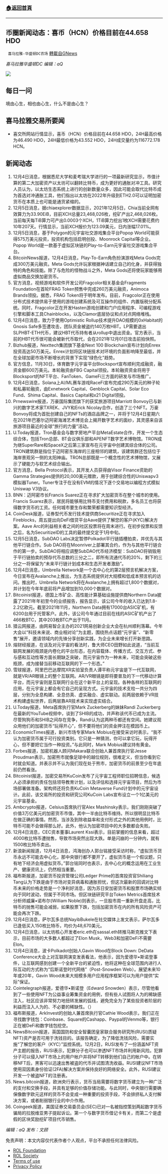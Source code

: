 ###  [:house:返回首頁](https://github.com/ourhimalayas/txt)
---


## 币圈新闻动态：喜币（HCN）价格目前在44.658 HDO
` 喜马拉雅-华盛顿DC农场` [轉載自GNews](https://gnews.org/zh-hans/1721771/)

*喜马拉雅华盛顿DC 编辑：aQ*

![](http://himalayawashingtondc.org/wp-content/uploads/2021/07/ScreenShot-2021-07-31-at-16.20.22@2x.png)



## 每日一问





境由心生，相也由心生，什么不是由心生？





## 喜马拉雅交易所要闻





- 喜交所网站行情显示，喜币（HCN）价格目前在44.658 HDO，24H最高价格为46.490 HDO，24H最低价格为43.552 HDO，24H成交量约为116772.178 HCN。






## 新闻动态





1. 12月4日消息，根据悉尼大学和麦考瑞大学进行的一项最新研究显示，市值计算的第二大加密资产以太坊可以翻转比特币，成为更好的通胀对冲工具。研究人员认为，以太坊生态系统上进行的创新数量众多，因此可能会取代比特币成为首选对冲通胀工具，他们指出以太坊在2022年升级到ETH2.0可以证明加密货币在本质上也可能是通货紧缩的。
2. 12月5日消息，据chiaexplorer数据显示，2021年12月5日，Chia当前全网有效算力为33.90EiB，目前XCH总量23,468,026枚，挖矿产出2,468,026枚。当前每天每TiB算力可产出0.0003个XCH，1TiB算力挖出1枚XCH需要花费约10年207天。行情显示，当前XCH报价为123.09美元，日内涨幅17.01%。
3. 12月5日消息，基于Polygon的元宇宙社交游戏集合平台Popop World可能获得575万美元投资，投资机构包括启明创投、Moonrock Capital等企业。Popop World是一款基于虚拟区块链的Play-to-Earn元宇宙社交游戏集合平台。
4. BitcoinNews报道，12月4日消息，Play-To-Earn角色扮演游戏Meta Gods完成300万美元融资。Meta Gods允许玩家根据神话建立自己的化身，并获得独特的角色和技能。除了与危险的怪物战斗之外，Meta Gods还将使玩家能够用虚拟商品交换加密货币。
5. 官方消息，视频游戏和软件开发公司Fragcolor相关基金会Fragments Foundation在首轮FRAG Token预售中完成260万美元融资，Animoca Brands领投。据悉，FRAG Token将于明年发布。目前，Fragcolor正在使用分布式技术提供易于使用的游戏创建系统及可互操作的组件、内置版税分配系统。同时，Fragcolor正在开发Hasten游戏创建和门户应用程序、可编程游戏引擎和脚本工具Chainblocks，以及Clamor底层协议和点对点网络堆栈。
6. 12月4日消息，致力于使用Optimistic Rollup技术提升DAO规模的0xHabitat的Gnosis Safe多签遭攻击，团队资金被盗约140万枚HBT。LP需要退出SLPHBT-ETH代币，建议HBT代币持有者从rollup中退出资金。官方表示，当前的HBT代币很可能会被新代币取代，会在2021年12月01日攻击前拍快照。
7. Bizhub报道，Nexttech集团旗下基金Next 100 Blockchain宣布计划向Enrex投资高达50万美元。Enrex计划将区块链技术对环境的负面影响降至最低，并在全球加密市场不断增长的背景下实现“绿色化”趋势。
8. 官方信息，11月30日，体育数字元宇宙平台Blocksport宣布顺利完成融资，融资金额600万美元。本轮融资由FBG Capital领投。本轮融资资金将用于Blocksport的NFT平台、FanToken、GameFi三方面的研发与市场推广。
9. 12月4日消息，Solana上AI/ML赛车游戏RaceFi宣布完成290万美元的种子轮和私募轮融资，由Exnetwork Capital、Genblock Capital、Solar Eco Fund、Shima Capital、Basics Capital和x21 Digital领投。
10. Prnewswire报道，万豪国际集团旗下的获奖旅游项目Marriott Bonvoy已与新兴的数字艺术家TXREK、JVY和Erick Nicolay合作，创造了三个NFT。万豪Bonvoy将成为首批创建自己的NFTs的酒店品牌之一，并将于12月4日星期六在2021年巴塞尔迈阿密海滩艺术博览会上揭开数字艺术的面纱，其灵感来自该旅游项目最近的全球”旅行的力量”活动。
11. U.Today报道，Tron基金会与数字房地产平台MetaEstate合作，开发一个生态综合体，包括Tron总部、BT会议俱乐部和APENFT数字艺术博物馆。TRON成为继SuperRare和SpaceX之后第三家宣布在元宇宙中创建其综合体的公司。TRON建筑群是指位于迈阿密东海岸的三座相邻的建筑，该建筑群还包括位于海岸景观另一侧的太阳神庙。TRON总部既是一个概念性的艺术博物馆，又展示了硬能力与软艺术综合输出。
12. 官方消息，Bella Protocol表示，其开发人员获得由Visor Finance资助的Gamma Strategies提供的20,000美元赠款，用于创建综合性的Uniswapv3模拟器Tuner。Tuner专注于在没有EVM的情况下逐个交易地以编程方式模拟Uniswap V3协议。
13. BNN：迈阿密市长Francis Suarez正在寻求扩大加密货币在整个城市的使用。Francis Suarez表示，居民将能够用比特币支付费用和税款，多名员工也将获得数字货币的工资。任何城市要生存和繁荣都需要知识型经济。
14. CoinDesk报道，证券型代币发行技术提供商Securitize正在寻求加入Fireblocks，周五提出向DeFi借贷平台Aave提供了解您的客户(KYC)解决方案。Aave Arc的利益相关者之间的社区投票将在周末进行。在初步投票和反馈之后，名为SecuritizeID的工具的最终提交定于1月中旬。
15. 12月5日消息，SubDAO Labs决定暂停Polkadot平行链插槽拍卖，并优先与其他平行链合作。Sub DAO将在Moonriver上部署其合约，作为与其他平行链合作的第一步。SubDAO将相应调整SubDAO代币经济模型：SubDAO将销毁用于平行链拍卖的预存代币总数的三分之二，即所有流通代币的20%，剩下的三分之一将保留为“未来平行链计划成本和生态开发者激励”。
16. 12月4日消息，Umbrella Network是一个去中心化的第2层预言机解决方案，今日宣布在Avalanche上推出，为生态系统提供对大规模和低成本预言机的访问。推出时，Umbrella Network将在Avalanche上拥有超过1,800个数据对，并计划在今年年底前将产品增加到10,000个数据对。
17. Bitcoinist报道，德国上市矿企、高性能计算基础设施提供商Northern Data披露了2021年年初至今的业绩报告，报告显示，该公司今年的收入已达到1.8-2.2亿欧元。截至2021年11月，Northern Data拥有17000台ASIC矿机，有6200台用于托管客户。此外，该公司今年通过目前在线的ASIC矿机产出了466枚BTC，其中203枚BTC产出于11月。
18. 猎云网报道，由网易智企主办的2021网易创新企业大会在杭州顺利落幕。今年大会以“科技未来说、商业相对论”为主题，围绕热点话题“元宇宙”、“新零售”展开，邀请领域内的先锋分享创新实践，为企业未来增长打开新思路。
19. 熔财经报道，在谈及对元宇宙的看法时，鲁大师CEO田野如此说道，“当前互联网发展的瓶颈是内卷化的平台形态，在内容载体、传播方式、交互方式、参与感和互动性等方面长期缺乏突破，而元宇宙作为一种未来，可能会突破这些瓶颈，成为接替当前移动互联网的下一个形态。”
20. 雪球报道，阿里巴巴达摩院XR实验室负责人谭平称元宇宙是下一代互联网，就是VR/AR眼镜上的整个互联网。AR/VR眼镜是即将要普及的下一代移动计算平台，而元宇宙则是互联网行业在这个新平台上的呈现。各种各样的互联网的应用，在元宇宙上都会有它自己的呈现方式。元宇宙的技术支柱一共分为四层，分别为全息构建、全息仿真、虚实融合、虚实联动。前两层依赖于VR技术构建虚拟世界，后两层靠AR技术来实现虚实结合。
21. U.Today报道，Meta首席执行官Mark Zuckerberg的妹妹Randi Zuckerberg在最新的YouTube视频中，谈到了SHIB的成功，并声称该代币已成为主流。尽管狗狗币和SHIB之间存在竞争，Randi认为这两种币都还有空间。她建议观众用他们的加密货币“玩得开心”，但不要将他们的资金押注在模因币上。
22. EconomicTimes报道，新兴市场专家Mark Mobius在接受采访时表示，“我不认为加密货币属于可行投资类别。它只是一种猜测，你可以拿它玩，玩得开心，但不要把它当作一种投资。”与此同时，Mark Mobius建议持有黄金。
23. Forbes报道，加密机器人顾问Makara联合创始人兼首席执行官Jesse Proudman表示，加密熊市就像足球中的越位规则，很难定义，但当你看到它时就会知道。并表示并不认为我们现在处于熊市，加密货币的前景至少在年底前仍然看涨。
24. Bitcoinist报道，加密交易所KuCoin发布了元宇宙工程师职位招聘信息，候选人必须承担的责任包括领导教育计划，以及评估和选择元宇宙项目，然后为市场部署做准备。架构师还将负责KuCoin Metaverse Fund计划中的元宇宙设计。此前，该交易所的投资和研究公司KuCoin Labs宣布设立一个1亿美元的元宇宙基金。
25. Ambcrypto报道，Celsius首席执行官Alex Mashinsky表示，我们刚刚突破了价值3万亿美元的加密货币市值，其中一半由比特币维持。所以很明显比特币在做正确的事情。然而，当涉及到除收益率和支付形式之外的其他用例时，比特币可能不会做得那么好。此外，他认为加密项目中的大多数都会失败。
26. 12月4日消息，CEC资本董事Laurent Kssi表示，目前掌握的信息来看，超过4000枚比特币遭抛售，导致市场突然出现大跌。单是闪崩的一分钟内，就有1500枚比特币卖出。
27. 新浪新闻报道，12月4日消息，鸿海创办人郭台铭接受采访时称，“虚拟货币货币永远不可能去中心化，那中央银行都不要开了，虚拟货币是一个假议题，只有地下经济会用虚拟货币。”郭台铭同时也表示，去中心化的概念运用在工业生产、健康资讯上，仍然相当重要。
28. 福布斯报道，加密货币投资管理公司Ledger Prime的首席投资官Shiliang Tang认为下跌是由于市场对变异病毒和通胀担忧，但这次最新的回调对比特币未来的价格走势是一个净利好消息，因为苏日安加密货币和股票市场确实倾向于同时波动，但属于不同市场。但区块链研究平台Token Metrics首席技术分析师威廉•诺布尔(William Noble)则表示，一旦股市周一重新开盘走高，比特币的抛售可能会减弱，如果股票下跌，包括加密货币在内的所有风险资产可能会再次下跌。
29. 12月4日消息，萨尔瓦多总统NayibBukele在社交媒体上发文表示，萨尔瓦多已逢低买入150枚比特币，均价为48,670美元。
30. 12月4日消息，以太坊核心开发者eric.eth在sassal.eth转推马斯克推文下表示，目前市场的大多数人都超过了Elon Musk，Web3和加密DeFi不需要Elon。
31. 12月4日消息，波卡Polkadot创始人Gavin Wood在Block Down: DeData Conference大会上对互联网演变发表看法，他表示，因为爱德华•斯诺登事件，让互联网感到创建一个全新平台的紧迫性，他将这种在全球范围内进行人际互动的方式称为“后斯诺登时代网络”（Post-Snowden Web）。展望未来10年或20年，Gavin Wood未来大规模多用户应用程序框架可以为用户提供“实际”保证。
32. Cointelegraph报道，爱德华•斯诺登（Edward Snowden）表示，尽管他看到了一些使用NFT为公益事业筹集资金的用例，但有些人试图将人为的稀缺感注入，社区应该非常努力地扭转发展的弧线，避免完全为了某些投资者阶层的利益而注入人为的、不必要的稀缺性。（）
33. 福布斯报道，ArkInvest的创始人兼首席执行官Cathie Wood表示，我们正在寻找数字钱包：Coinbase、Square的Cashapp、Paypal的Venmo等，银行正在被DeFi和数字钱包挖空。
34. NewsBitcoin报道，英国国防和安全智囊团皇家联合服务研究所(RUSI)质疑NFT)资产是否可用于洗钱目的。该报告确定，为了降低洗钱风险，需要实施“了解您的客户（KYC）”监控系统。12月2日，RUSI发布了一份涵盖NFT资产主题的报告，RUSI表示，犯罪分子也可以渗透NFT市场并利用新风险。犯罪分子可以侵入NFT市场上的用户帐户并将NFT转移到他们自己的帐户中。在转移NFT后，黑客可以迅速出售被盗的代币并试图清洗收益。RUSI建议NFT市场使用双因素身份验证(2FA)解决方案并保持良好的网络安全。此外，RUSI建议开发一个被盗NFT的注册表。
35. News.bitcoin报道，欧洲央行表示，货币当局需要将数字货币建立为一种广泛的支付和交换手段，并具有足够的价值存储功能。与此同时，中央银行需要确保像数字欧元这样的货币不会变成一种重要的投资手段，不会排挤私人支付解决方案，或者削弱银行业的中介作用。
36. Coingeek报道，美国证券交易委员会(SEC)已对一名被指控策划两起数字货币骗局的拉脱维亚男子提起诉讼。第一个与数字货币借记卡有关，而第二个是虚假的区块奖励挖矿项目代币销售。





*编辑：aQ
发布：文顾*


 
 

免责声明：本文内容仅代表作者个人观点，平台不承担任何法律风险。

- [ROL Foundation](https://rolfoundation.org/)
- [ROL Society](https://rolsociety.org/)
- [Terms of use](https://gnews.org/terms-of-use-3/)
- [Privacy Policy](https://gnews.org/privacy-policy/)
